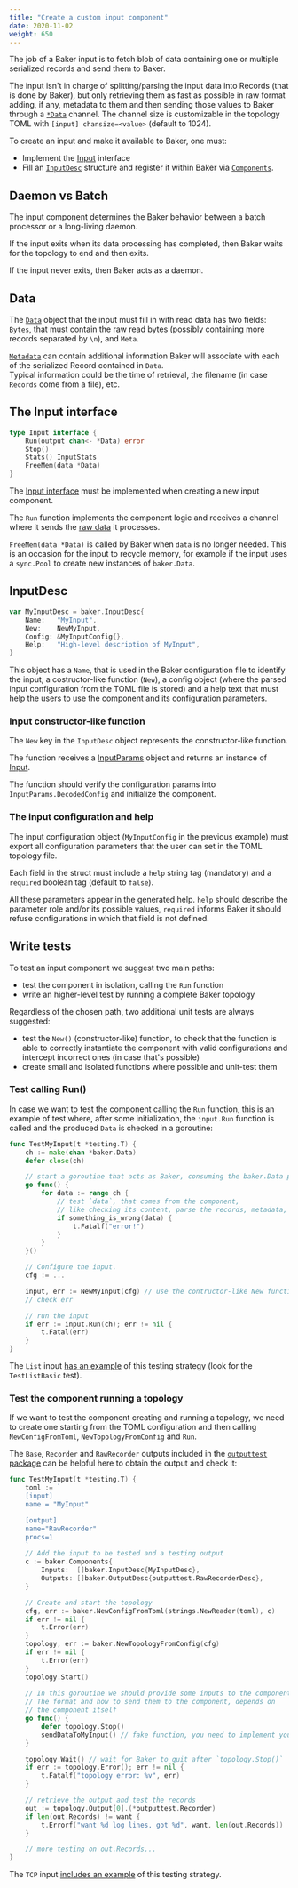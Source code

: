 ```yaml
---
title: "Create a custom input component"
date: 2020-11-02
weight: 650
---
```

The job of a Baker input is to fetch blob of data containing one or multiple serialized records
and send them to Baker.

The input isn't in charge of splitting/parsing the input data into Records (that is done by Baker),
but only retrieving them as fast as possible in raw format adding, if any, metadata to them and
then sending those values to Baker through a
[`*Data`](https://pkg.go.dev/github.com/AdRoll/baker#Data) channel. The channel size is
customizable in the topology TOML with `[input] chansize=<value>` (default to 1024).

To create an input and make it available to Baker, one must:

* Implement the [Input](https://pkg.go.dev/github.com/AdRoll/baker#Input) interface
* Fill an [`InputDesc`](https://pkg.go.dev/github.com/AdRoll/baker#InputDesc) structure and register it
within Baker via [`Components`](https://pkg.go.dev/github.com/AdRoll/baker#Components).

## Daemon vs Batch

The input component determines the Baker behavior between a batch processor or a long-living daemon.

If the input exits when its data processing has completed, then Baker waits for the topology to end
and then exits.

If the input never exits, then Baker acts as a daemon.

## Data

The [`Data`](https://pkg.go.dev/github.com/AdRoll/baker#Data) object that the input must fill in
with read data has two fields: `Bytes`, that must contain the raw read bytes (possibly containing
more records separated by `\n`), and `Meta`.

[`Metadata`](https://pkg.go.dev/github.com/AdRoll/baker#Metadata) can contain additional 
information Baker will associate with each of the serialized Record contained in `Data`.  
Typical information could be the time of retrieval, the filename (in case `Records` come from a file), etc.

## The Input interface

```go
type Input interface {
	Run(output chan<- *Data) error
	Stop()
	Stats() InputStats
	FreeMem(data *Data)
}
```

The [Input interface](https://pkg.go.dev/github.com/AdRoll/baker#Input) must be implemented when
creating a new input component.

The `Run` function implements the component logic and receives a channel where it sends the
[raw data](https://pkg.go.dev/github.com/AdRoll/baker#Data) it processes.

`FreeMem(data *Data)` is called by Baker when `data` is no longer needed. This is an occasion
for the input to recycle memory, for example if the input uses a `sync.Pool` to create new 
instances of `baker.Data`. 

## InputDesc

```go
var MyInputDesc = baker.InputDesc{
	Name:   "MyInput",
	New:    NewMyInput,
	Config: &MyInputConfig{},
	Help:   "High-level description of MyInput",
}
```

This object has a `Name`, that is used in the Baker configuration file to identify the input,
a costructor-like function (`New`), a config object (where the parsed input configuration from the
TOML file is stored) and a help text that must help the users to use the component and its
configuration parameters.

### Input constructor-like function

The `New` key in the `InputDesc` object represents the constructor-like function.

The function receives a [InputParams](https://pkg.go.dev/github.com/AdRoll/baker#InputParams)
object and returns an instance of [Input](https://pkg.go.dev/github.com/AdRoll/baker#Input).

The function should verify the configuration params into `InputParams.DecodedConfig` and initialize
the component.

### The input configuration and help

The input configuration object (`MyInputConfig` in the previous example) must export all
configuration parameters that the user can set in the TOML topology file.

Each field in the struct must include a `help` string tag (mandatory) and a `required` boolean tag
(default to `false`).

All these parameters appear in the generated help. `help` should describe the parameter role and/or
its possible values, `required` informs Baker it should refuse configurations in which that field
is not defined.

## Write tests

To test an input component we suggest two main paths:

* test the component in isolation, calling the `Run` function
* write an higher-level test by running a complete Baker topology

Regardless of the chosen path, two additional unit tests are always suggested:

* test the `New()` (constructor-like) function, to check that the function is able to correctly
instantiate the component with valid configurations and intercept incorrect ones (in case that's possible)
* create small and isolated functions where possible and unit-test them

### Test calling Run()

In case we want to test the component calling the `Run` function, this is an example of test where,
after some initialization, the `input.Run` function is called and the produced `Data` is checked
in a goroutine:

```go
func TestMyInput(t *testing.T) {
    ch := make(chan *baker.Data)
    defer close(ch)

    // start a goroutine that acts as Baker, consuming the baker.Data produced by the input
    go func() {
        for data := range ch {
            // test `data`, that comes from the component,
            // like checking its content, parse the records, metadata, etc
            if something_is_wrong(data) {
                t.Fatalf("error!")
            }
        }
    }()

    // Configure the input.
    cfg := ...

    input, err := NewMyInput(cfg) // use the contructor-like New function
    // check err

    // run the input
    if err := input.Run(ch); err != nil {
        t.Fatal(err)
    }
}
```

The `List` input [has an example](https://github.com/AdRoll/baker/blob/main/input/list_test.go#77)
of this testing strategy (look for the `TestListBasic` test).

### Test the component running a topology

If we want to test the component creating and running a topology, we need to create one starting
from the TOML configuration and then calling `NewConfigFromToml`, `NewTopologyFromConfig` and `Run`.

The `Base`, `Recorder` and `RawRecorder` outputs included in the
[`outputtest` package](https://github.com/AdRoll/baker/tree/main/output/outputtest) can be
helpful here to obtain the output and check it:

```go
func TestMyInput(t *testing.T) {
    toml := `
    [input]
    name = "MyInput"

    [output]
    name="RawRecorder"
    procs=1
    `
    // Add the input to be tested and a testing output
    c := baker.Components{
        Inputs:  []baker.InputDesc{MyInputDesc},
        Outputs: []baker.OutputDesc{outputtest.RawRecorderDesc},
    }

    // Create and start the topology
    cfg, err := baker.NewConfigFromToml(strings.NewReader(toml), c)
    if err != nil {
        t.Error(err)
    }
    topology, err := baker.NewTopologyFromConfig(cfg)
    if err != nil {
        t.Error(err)
    }
    topology.Start()
    
    // In this goroutine we should provide some inputs to the component
    // The format and how to send them to the component, depends on
    // the component itself
    go func() {
        defer topology.Stop()
        sendDataToMyInput() // fake function, you need to implement your logic here
    }

    topology.Wait() // wait for Baker to quit after `topology.Stop()`
    if err := topology.Error(); err != nil {
        t.Fatalf("topology error: %v", err)
    }

    // retrieve the output and test the records
    out := topology.Output[0].(*outputtest.Recorder)
    if len(out.Records) != want {
        t.Errorf("want %d log lines, got %d", want, len(out.Records))
    }

    // more testing on out.Records...
}
```

The `TCP` input [includes an example](https://github.com/AdRoll/baker/blob/main/input/tcp_test.go)
of this testing strategy.
